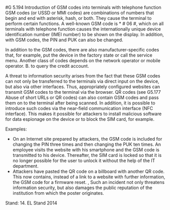 #G 5.194 Introduction of GSM codes into terminals with telephone function
GSM codes (or USSD or MMI codes) are combinations of numbers that begin and end with asterisk, hash, or both. They cause the terminal to perform certain functions. A well-known GSM code is * # 06 #, which on all terminals with telephone function causes the internationally unique device identification number (IMEI number) to be shown on the display. In addition, with GSM codes, the PIN and PUK can also be changed.

In addition to the GSM codes, there are also manufacturer-specific codes that, for example, put the device in the factory state or call the service menu. Another class of codes depends on the network operator or mobile operator. B. to query the credit account.

A threat to information security arises from the fact that these GSM codes can not only be transferred to the terminals via direct input on the device, but also via other interfaces. Thus, appropriately configured websites can transmit GSM codes to the terminal via the browser. QR codes (see G5.177 Abuse of short URLs or QR codes) can also contain GSM codes and pass them on to the terminal after being scanned. In addition, it is possible to introduce such codes via the near-field communication interface (NFC interface). This makes it possible for attackers to install malicious software for data espionage on the device or to block the SIM card, for example.

Examples:

* On an Internet site prepared by attackers, the GSM code is included for changing the PIN three times and then changing the PUK ten times. An employee visits the website with his smartphone and the GSM code is transmitted to his device. Thereafter, the SIM card is locked so that it is no longer possible for the user to unlock it without the help of the IT department.
* Attackers have pasted the QR code on a billboard with another QR code. This now contains, instead of a link to a website with further information, the GSM code for a firmware reset. , Such an incident not only threatens information security, but also damages the public reputation of the institution from which the poster originates.


Stand: 14. EL Stand 2014




